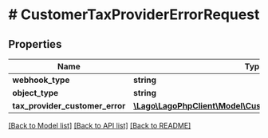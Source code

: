 # # CustomerTaxProviderErrorRequest

## Properties

Name | Type | Description | Notes
------------ | ------------- | ------------- | -------------
**webhook_type** | **string** |  |
**object_type** | **string** |  |
**tax_provider_customer_error** | [**\Lago\LagoPhpClient\Model\CustomerTaxProviderErrorObject**](CustomerTaxProviderErrorObject.md) |  |

[[Back to Model list]](../../README.md#models) [[Back to API list]](../../README.md#endpoints) [[Back to README]](../../README.md)
